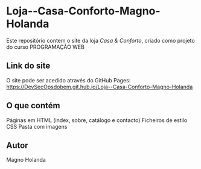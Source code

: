# Loja--Casa-Conforto-Magno-Holanda

Este repositório contem o site da loja *Casa & Conforto*, criado como projeto do curso PROGRAMAÇÃO WEB

## Link do site 

O site pode ser acedido através do GitHub Pages:
https://DevSecOpsdobem.git.hub.io/Loja--Casa-Conforto-Magno-Holanda

## O que contém
Páginas em HTML (index, sobre, catálogo e contacto)
Ficheiros de estilo CSS
Pasta com imagens

## Autor
Magno Holanda
